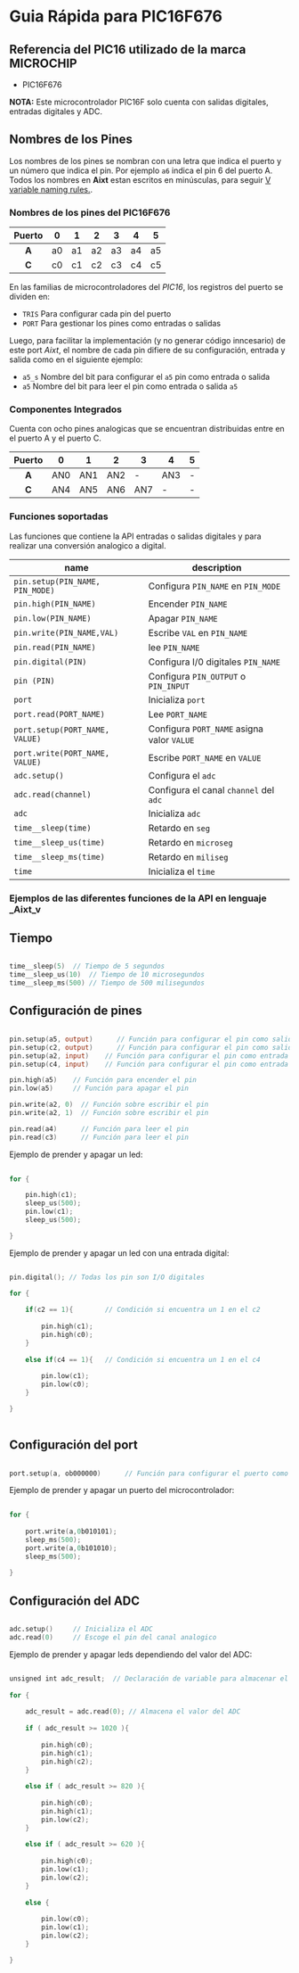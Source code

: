# Guia Rápida para PIC16F676
## Referencia del PIC16 utilizado de la marca MICROCHIP
- PIC16F676

**NOTA:** Este microcontrolador PIC16F solo cuenta con salidas digitales, entradas digitales y ADC.

## Nombres de los Pines
Los nombres de los pines se nombran con una letra que indica el puerto y un número que indica el pin. Por ejemplo `a6` indica el pin 6 del puerto A. Todos los nombres en **Aixt** estan escritos en minúsculas, para seguir [V variable naming rules.](https://github.com/vlang/v/blob/master/doc/docs.md#variables).


### Nombres de los pines del PIC16F676
| Puerto | 0 | 1 | 2 | 3 | 4 | 5 | 
|:------:|---|---|---|---|---|---|
| **A**  | a0| a1| a2| a3| a4| a5|
| **C**  | c0| c1| c2| c3| c4| c5|

En las familias de microcontroladores del _PIC16_, los registros del puerto se dividen en: 

- `TRIS` Para configurar cada pin del puerto
- `PORT` Para gestionar los pines como entradas o salidas

Luego, para facilitar la implementación (y no generar código inncesario) de este port _Aixt_, el nombre de cada pin difiere de su configuración, entrada y salida como en el siguiente ejemplo: 

- `a5_s` Nombre del bit para configurar el `a5` pin como entrada o salida 
- `a5`   Nombre del bit para leer el pin como entrada o salida `a5`

### Componentes Integrados 
Cuenta con ocho pines analogicas que se encuentran distribuidas entre en el puerto A y el puerto C.

| Puerto | 0 | 1 | 2 | 3 | 4 | 5 | 
|:------:|---|---|---|---|---|---|
| **A**  |AN0|AN1|AN2|-  |AN3|-  |
| **C**  |AN4|AN5|AN6|AN7|-  |-  |

### Funciones soportadas
Las funciones que contiene la API entradas o salidas digitales y para realizar una conversión analogico a digital.

name                                  | description
--------------------------------------|----------------------------------------------
`pin.setup(PIN_NAME, PIN_MODE)`     | Configura `PIN_NAME` en `PIN_MODE`
`pin.high(PIN_NAME)`                 | Encender `PIN_NAME`
`pin.low(PIN_NAME)`                  | Apagar `PIN_NAME`
`pin.write(PIN_NAME,VAL)`            | Escribe `VAL` en `PIN_NAME`
`pin.read(PIN_NAME)`                 | lee `PIN_NAME`
`pin.digital(PIN)`                   | Configura I/0 digitales `PIN_NAME`
`pin (PIN)`                           | Configura `PIN_OUTPUT` o `PIN_INPUT`
`port`                                | Inicializa `port`
`port.read(PORT_NAME)`               | Lee `PORT_NAME`
`port.setup(PORT_NAME, VALUE)`       | Configura `PORT_NAME` asigna valor `VALUE`
`port.write(PORT_NAME, VALUE)`       | Escribe `PORT_NAME` en `VALUE`
`adc.setup()`                        | Configura el `adc` 
`adc.read(channel)`                  | Configura el canal `channel` del `adc`
`adc`                                 | Inicializa `adc` 
`time__sleep(time)`                   | Retardo en `seg`
`time__sleep_us(time)`                | Retardo en `microseg`
`time__sleep_ms(time)`                | Retardo en `miliseg`
`time`                                | Inicializa el `time`

### Ejemplos de las diferentes funciones de la API en lenguaje _Aixt_v 

## Tiempo

```v

time__sleep(5)	// Tiempo de 5 segundos
time__sleep_us(10)	// Tiempo de 10 microsegundos
time__sleep_ms(500)	// Tiempo de 500 milisegundos

```

## Configuración de pines 

```v

pin.setup(a5, output)      // Función para configurar el pin como salida 
pin.setup(c2, output)      // Función para configurar el pin como salida
pin.setup(a2, input)    // Función para configurar el pin como entrada
pin.setup(c4, input)    // Función para configurar el pin como entrada

pin.high(a5)    // Función para encender el pin           
pin.low(a5)     // Función para apagar el pin

pin.write(a2, 0)  // Función sobre escribir el pin
pin.write(a2, 1)  // Función sobre escribir el pin

pin.read(a4)      // Función para leer el pin
pin.read(c3)      // Función para leer el pin

```

Ejemplo de prender y apagar un led:

```v
      
for {

    pin.high(c1);
    sleep_us(500);
    pin.low(c1);
    sleep_us(500);

}

```
Ejemplo de prender y apagar un led con una entrada digital:

```v

pin.digital(); // Todas los pin son I/O digitales

for {
    
    if(c2 == 1){        // Condición si encuentra un 1 en el c2
        
        pin.high(c1);
        pin.high(c0);
    }
    
    else if(c4 == 1){   // Condición si encuentra un 1 en el c4
        
        pin.low(c1);
        pin.low(c0);
    }

}
        
```

## Configuración del port

```v

port.setup(a, ob000000)      // Función para configurar el puerto como salida 

```

Ejemplo de prender y apagar un puerto del microcontrolador:

```v
      
for {
        
    port.write(a,0b010101);
    sleep_ms(500);
    port.write(a,0b101010);
    sleep_ms(500);      
        
}

```

## Configuración del ADC

```v

adc.setup()     // Inicializa el ADC
adc.read(0)     // Escoge el pin del canal analogico

```

Ejemplo de prender y apagar leds dependiendo del valor del ADC:

```v

unsigned int adc_result;  // Declaración de variable para almacenar el valor del ADC
        
for {
            
    adc_result = adc.read(0); // Almacena el valor del ADC
    
    if ( adc_result >= 1020 ){
        
        pin.high(c0);
        pin.high(c1);
        pin.high(c2);           
    }
    
    else if ( adc_result >= 820 ){
        
        pin.high(c0);
        pin.high(c1);
        pin.low(c2);
    }
    
    else if ( adc_result >= 620 ){
        
        pin.high(c0);
        pin.low(c1);
        pin.low(c2);   
    }
        
    else {
        
        pin.low(c0);
        pin.low(c1);
        pin.low(c2);      
    }

}

```